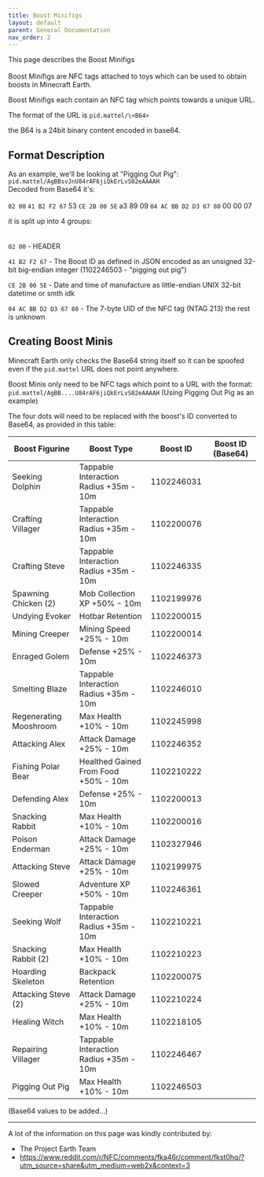 ```yaml
---
title: Boost Minifigs
layout: default
parent: General Documentation
nav_order: 2
---
```


This page describes the Boost Minifigs
<br/>
<br/>
Boost Minifigs are NFC tags attached to toys which can be used to obtain boosts in Minecraft Earth.

Boost Minifigs each contain an NFC tag which points towards a unique URL.

The format of the URL is `pid.mattel/\<B64>`

the B64 is a 24bit binary content encoded in base64.

## Format Description
As an example, we'll be looking at "Pigging Out Pig": `pid.mattel/AgBBsvJnU84rAF6jiQkErLvS02eAAAAH`
<br/>
Decoded from Base64 it's:
<br/>
<br/>
`02 00` `41 B2 F2 67` 53 `CE 2B 00 5E` a3 89 09 `04 AC BB D2 D3 67 80` 00 00 07

it is split up into 4 groups:
<br/>
<br/>
<br/>
`02 00` - HEADER

`41 B2 F2 67` - The Boost ID as defined in JSON encoded as an unsigned 32-bit big-endian integer (1102246503 - "pigging out pig")

`CE 2B 00 5E` - Date and time of manufacture as little-endian UNIX 32-bit datetime or smth idk

`04 AC BB D2 D3 67 80` - The 7-byte UID of the NFC tag (NTAG 213)
the rest is unknown

## Creating Boost Minis
Minecraft Earth only checks the Base64 string itself so it can be spoofed even if the `pid.mattel` URL does not point anywhere.

Boost Minis only need to be NFC tags which point to a URL with the format: `pid.mattel/AgBB....U84rAF6jiQkErLvS02eAAAAH` (Using Pigging Out Pig as an example)

The four dots will need to be replaced with the boost's ID converted to Base64, as provided in this table:


| Boost Figurine         | Boost Type                             | Boost ID   | Boost ID (Base64) |
|------------------------|----------------------------------------|------------|-------------------|
| Seeking Dolphin        | Tappable Interaction Radius +35m - 10m | 1102246031 |                   |
| Crafting Villager      | Tappable Interaction Radius +35m - 10m | 1102200076 |                   |
| Crafting Steve         | Tappable Interaction Radius +35m - 10m | 1102246335 |                   |
| Spawning Chicken (2)   | Mob Collection XP +50% - 10m           | 1102199976 |                   |
| Undying Evoker         | Hotbar Retention                       | 1102200015 |                   |
| Mining Creeper         | Mining Speed +25% - 10m                | 1102200014 |                   |
| Enraged Golem          | Defense +25% - 10m                     | 1102246373 |                   |
| Smelting Blaze         | Tappable Interaction Radius +35m - 10m | 1102246010 |                   |
| Regenerating Mooshroom | Max Health +10% - 10m                  | 1102245998 |                   |
| Attacking Alex         | Attack Damage +25% - 10m               | 1102246352 |                   |
| Fishing Polar Bear     | Healthed Gained From Food +50% - 10m   | 1102210222 |                   |
| Defending Alex         | Defense +25% - 10m                     | 1102200013 |                   |
| Snacking Rabbit        | Max Health +10% - 10m                  | 1102200016 |                   |
| Poison Enderman        | Attack Damage +25% - 10m               | 1102327946 |                   |
| Attacking Steve        | Attack Damage +25% - 10m               | 1102199975 |                   |
| Slowed Creeper         | Adventure XP +50% - 10m                | 1102246361 |                   |
| Seeking Wolf           | Tappable Interaction Radius +35m - 10m | 1102210221 |                   |
| Snacking Rabbit (2)    | Max Health +10% - 10m                  | 1102210223 |                   |
| Hoarding Skeleton      | Backpack Retention                     | 1102200075 |                   |
| Attacking Steve (2)    | Attack Damage +25% - 10m               | 1102210224 |                   |
| Healing Witch          | Max Health +10% - 10m                  | 1102218105 |                   |
| Repairing Villager     | Tappable Interaction Radius +35m - 10m | 1102246467 |                   |
| Pigging Out Pig        | Max Health +10% - 10m                  | 1102246503 |                   |


(Base64 values to be added...)

---
A lot of the information on this page was kindly contributed by:
- The Project Earth Team
- https://www.reddit.com/r/NFC/comments/fka46r/comment/fkst0hq/?utm_source=share&utm_medium=web2x&context=3